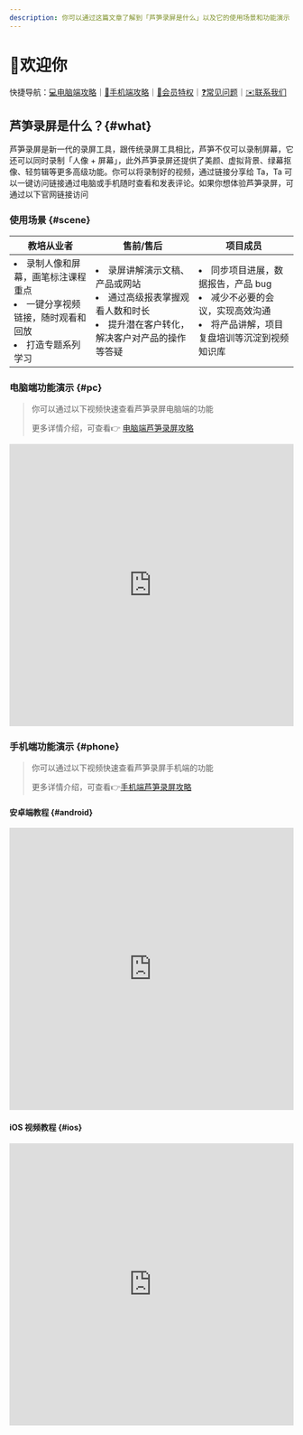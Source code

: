 ```yaml
---
description: 你可以通过这篇文章了解到「芦笋录屏是什么」以及它的使用场景和功能演示
---
```


# 👏欢迎你

快捷导航：[💻电脑端攻略](basic/pc.md)｜[📱手机端攻略](basic/phone.md)｜[🌟会员特权](basic/vip.md)｜[❓常见问题](faq.md)｜[✉️联系我们](contact.md)

## 芦笋录屏是什么？{#what}

芦笋录屏是新一代的录屏工具，跟传统录屏工具相比，芦笋不仅可以录制屏幕，它还可以同时录制「人像 + 屏幕」，此外芦笋录屏还提供了美颜、虚拟背景、绿幕抠像、轻剪辑等更多高级功能。你可以将录制好的视频，通过链接分享给 Ta，Ta 可以一键访问链接通过电脑或手机随时查看和发表评论。如果你想体验芦笋录屏，可通过以下官网链接访问

<Link title="芦笋录屏官网——新一代极简视频录制工具" logo="https://lusun.com/logo.png" url="https://lusun.com"></Link>

### 使用场景 {#scene}

| 教培从业者                                                                                                  | 售前/售后                                                                                                                         | 项目成员                                                                                                                            |
| ----------------------------------------------------------------------------------------------------------- | --------------------------------------------------------------------------------------------------------------------------------- | ----------------------------------------------------------------------------------------------------------------------------------- |
| <li>录制人像和屏幕，画笔标注课程重点</li><li>一键分享视频链接，随时观看和回放</li><li>打造专题系列学习</li> | <li>录屏讲解演示文稿、产品或网站</li><li>通过高级报表掌握观看人数和时长</li><li>提升潜在客户转化，解决客户对产品的操作等答疑</li> | <li>同步项目进展，数据报告，产品 bug</li><li>减少不必要的会议，实现高效沟通</li><li>将产品讲解，项目复盘培训等沉淀到视频知识库</li> |

### 电脑端功能演示 {#pc}

> 你可以通过以下视频快速查看芦笋录屏电脑端的功能
>
> 更多详情介绍，可查看👉 [电脑端芦笋录屏攻略](basic/pc.md)

<iframe src="https://lusun.com/embed/?id=nrLsJuK8lZJ" width="100%" height="500px" scrolling="no" border="0" frameborder="no" framespacing="0" allowfullscreen="true"></iframe>

### 手机端功能演示 {#phone}

> 你可以通过以下视频快速查看芦笋录屏手机端的功能
>
> 更多详情介绍，可查看👉[手机端芦笋录屏攻略](basic/phone.md)

#### 安卓端教程 {#android}

<iframe src="https://lusun.com/embed/?id=KnLIirUaw9b" width="100%" height="500px" scrolling="no" border="0" frameborder="no" framespacing="0" allowfullscreen="true"></iframe>

#### iOS 视频教程 {#ios}

<iframe src="https://lusun.com/embed/?id=UDBTH8prKgU" width="100%" height="500px" scrolling="no" border="0" frameborder="no" framespacing="0" allowfullscreen="true"></iframe>
